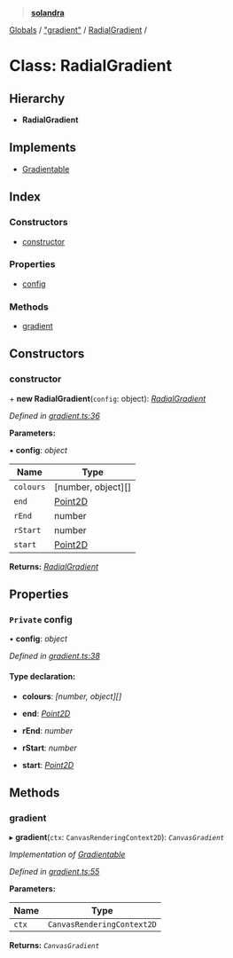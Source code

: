 > **[solandra](../README.md)**

[Globals](../globals.md) / ["gradient"](../modules/_gradient_.md) / [RadialGradient](_gradient_.radialgradient.md) /

# Class: RadialGradient

## Hierarchy

* **RadialGradient**

## Implements

* [Gradientable](../interfaces/_scanvas_.gradientable.md)

## Index

### Constructors

* [constructor](_gradient_.radialgradient.md#constructor)

### Properties

* [config](_gradient_.radialgradient.md#private-config)

### Methods

* [gradient](_gradient_.radialgradient.md#gradient)

## Constructors

###  constructor

\+ **new RadialGradient**(`config`: object): *[RadialGradient](_gradient_.radialgradient.md)*

*Defined in [gradient.ts:36](https://github.com/jamesporter/solandra/blob/c698086/src/lib/gradient.ts#L36)*

**Parameters:**

▪ **config**: *object*

Name | Type |
------ | ------ |
`colours` | [number, object][] |
`end` | [Point2D](../modules/_types_play_.md#point2d) |
`rEnd` | number |
`rStart` | number |
`start` | [Point2D](../modules/_types_play_.md#point2d) |

**Returns:** *[RadialGradient](_gradient_.radialgradient.md)*

## Properties

### `Private` config

• **config**: *object*

*Defined in [gradient.ts:38](https://github.com/jamesporter/solandra/blob/c698086/src/lib/gradient.ts#L38)*

#### Type declaration:

* **colours**: *[number, object][]*

* **end**: *[Point2D](../modules/_types_play_.md#point2d)*

* **rEnd**: *number*

* **rStart**: *number*

* **start**: *[Point2D](../modules/_types_play_.md#point2d)*

## Methods

###  gradient

▸ **gradient**(`ctx`: `CanvasRenderingContext2D`): *`CanvasGradient`*

*Implementation of [Gradientable](../interfaces/_scanvas_.gradientable.md)*

*Defined in [gradient.ts:55](https://github.com/jamesporter/solandra/blob/c698086/src/lib/gradient.ts#L55)*

**Parameters:**

Name | Type |
------ | ------ |
`ctx` | `CanvasRenderingContext2D` |

**Returns:** *`CanvasGradient`*